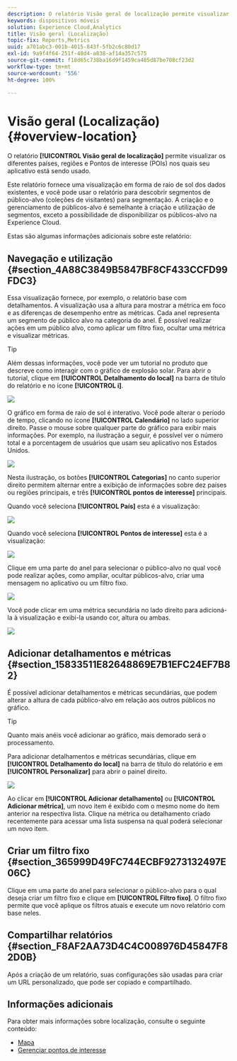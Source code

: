 ```yaml
---
description: O relatório Visão geral de localização permite visualizar os diferentes países, regiões e Pontos de interesse nos quais seu aplicativo está sendo usado.
keywords: dispositivos móveis
solution: Experience Cloud,Analytics
title: Visão geral (Localização)
topic-fix: Reports,Metrics
uuid: a701abc3-001b-4015-843f-5fb2c6c80d17
exl-id: 9a9f4f64-251f-48d4-a838-af14a357c575
source-git-commit: f18d65c738ba16d9f1459ca485d87be708cf23d2
workflow-type: tm+mt
source-wordcount: '556'
ht-degree: 100%

---
```


# Visão geral (Localização){#overview-location}

O relatório **[!UICONTROL Visão geral de localização]** permite visualizar os diferentes países, regiões e Pontos de interesse (POIs) nos quais seu aplicativo está sendo usado.

Este relatório fornece uma visualização em forma de raio de sol dos dados existentes, e você pode usar o relatório para descobrir segmentos de público-alvo (coleções de visitantes) para segmentação. A criação e o gerenciamento de públicos-alvo é semelhante à criação e utilização de segmentos, exceto a possibilidade de disponibilizar os públicos-alvo na Experience Cloud.

Estas são algumas informações adicionais sobre este relatório:

## Navegação e utilização {#section_4A88C3849B5847BF8CF433CCFD99FDC3}

Essa visualização fornece, por exemplo, o relatório base com detalhamentos. A visualização usa a altura para mostrar a métrica em foco e as diferenças de desempenho entre as métricas. Cada anel representa um segmento de público alvo na categoria do anel. É possível realizar ações em um público alvo, como aplicar um filtro fixo, ocultar uma métrica e visualizar métricas.

>[!TIP]
>
>Além dessas informações, você pode ver um tutorial no produto que descreve como interagir com o gráfico de explosão solar. Para abrir o tutorial, clique em **[!UICONTROL Detalhamento do local]** na barra de título do relatório e no ícone **[!UICONTROL i]**.

![](assets/location.png)

O gráfico em forma de raio de sol é interativo. Você pode alterar o período de tempo, clicando no ícone **[!UICONTROL Calendário]** no lado superior direito. Passe o mouse sobre qualquer parte do gráfico para exibir mais informações. Por exemplo, na ilustração a seguir, é possível ver o número total e a porcentagem de usuários que usam seu aplicativo nos Estados Unidos.

![](assets/location_mouse.png)

Nesta ilustração, os botões **[!UICONTROL Categorias]** no canto superior direito permitem alternar entre a exibição de informações sobre dez países ou regiões principais, e três **[!UICONTROL pontos de interesse]** principais.

Quando você seleciona **[!UICONTROL País]** esta é a visualização:

![](assets/location_countries.png)

Quando você seleciona **[!UICONTROL Pontos de interesse]** esta é a visualização:

![](assets/location_poi.png)

Clique em uma parte do anel para selecionar o público-alvo no qual você pode realizar ações, como ampliar, ocultar públicos-alvo, criar uma mensagem no aplicativo ou um filtro fixo.

![](assets/location_aud.png)

Você pode clicar em uma métrica secundária no lado direito para adicioná-la à visualização e exibi-la usando cor, altura ou ambas.

![](assets/location_secondary.png)

## Adicionar detalhamentos e métricas {#section_15833511E82648869E7B1EFC24EF7B82}

É possível adicionar detalhamentos e métricas secundárias, que podem alterar a altura de cada público-alvo em relação aos outros públicos no gráfico.

>[!TIP]
>
>Quanto mais anéis você adicionar ao gráfico, mais demorado será o processamento.

Para adicionar detalhamentos e métricas secundárias, clique em **[!UICONTROL Detalhamento do local]** na barra de título do relatório e em **[!UICONTROL Personalizar]** para abrir o painel direito.

![](assets/location_rail.png)

Ao clicar em **[!UICONTROL Adicionar detalhamento]** ou **[!UICONTROL Adicionar métrica]**, um novo item é exibido com o mesmo nome do item anterior na respectiva lista. Clique na métrica ou detalhamento criado recentemente para acessar uma lista suspensa na qual poderá selecionar um novo item.

## Criar um filtro fixo {#section_365999D49FC744ECBF9273132497E06C}

Clique em uma parte do anel para selecionar o público-alvo para o qual deseja criar um filtro fixo e clique em **[!UICONTROL Filtro fixo]**. O filtro fixo permite que você aplique os filtros atuais e execute um novo relatório com base neles.

## Compartilhar relatórios   {#section_F8AF2AA73D4C4C008976D45847F82D0B}

Após a criação de um relatório, suas configurações são usadas para criar um URL personalizado, que pode ser copiado e compartilhado.

## Informações adicionais

Para obter mais informações sobre localização, consulte o seguinte conteúdo:

* [Mapa](/help/using/location/c-map-points.md)
* [Gerenciar pontos de interesse](/help/using/location/t-manage-points.md)
